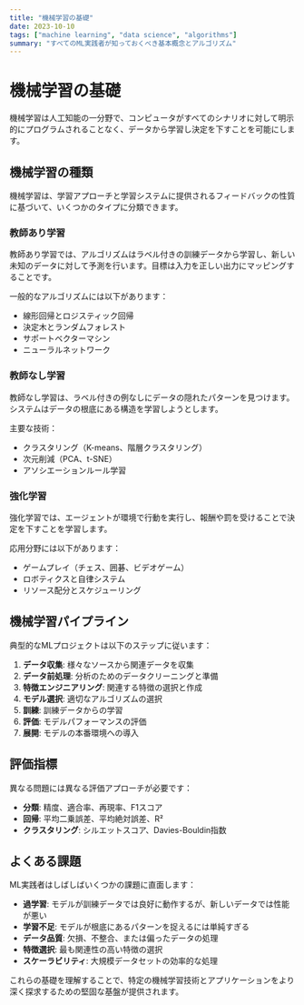 ```yaml
---
title: "機械学習の基礎"
date: 2023-10-10
tags: ["machine learning", "data science", "algorithms"]
summary: "すべてのML実践者が知っておくべき基本概念とアルゴリズム"
---
```


# 機械学習の基礎

機械学習は人工知能の一分野で、コンピュータがすべてのシナリオに対して明示的にプログラムされることなく、データから学習し決定を下すことを可能にします。

## 機械学習の種類

機械学習は、学習アプローチと学習システムに提供されるフィードバックの性質に基づいて、いくつかのタイプに分類できます。

### 教師あり学習

教師あり学習では、アルゴリズムはラベル付きの訓練データから学習し、新しい未知のデータに対して予測を行います。目標は入力を正しい出力にマッピングすることです。

一般的なアルゴリズムには以下があります：
- 線形回帰とロジスティック回帰
- 決定木とランダムフォレスト
- サポートベクターマシン
- ニューラルネットワーク

### 教師なし学習

教師なし学習は、ラベル付きの例なしにデータの隠れたパターンを見つけます。システムはデータの根底にある構造を学習しようとします。

主要な技術：
- クラスタリング（K-means、階層クラスタリング）
- 次元削減（PCA、t-SNE）
- アソシエーションルール学習

### 強化学習

強化学習では、エージェントが環境で行動を実行し、報酬や罰を受けることで決定を下すことを学習します。

応用分野には以下があります：
- ゲームプレイ（チェス、囲碁、ビデオゲーム）
- ロボティクスと自律システム
- リソース配分とスケジューリング

## 機械学習パイプライン

典型的なMLプロジェクトは以下のステップに従います：

1. **データ収集**: 様々なソースから関連データを収集
2. **データ前処理**: 分析のためのデータクリーニングと準備
3. **特徴エンジニアリング**: 関連する特徴の選択と作成
4. **モデル選択**: 適切なアルゴリズムの選択
5. **訓練**: 訓練データからの学習
6. **評価**: モデルパフォーマンスの評価
7. **展開**: モデルの本番環境への導入

## 評価指標

異なる問題には異なる評価アプローチが必要です：
- **分類**: 精度、適合率、再現率、F1スコア
- **回帰**: 平均二乗誤差、平均絶対誤差、R²
- **クラスタリング**: シルエットスコア、Davies-Bouldin指数

## よくある課題

ML実践者はしばしばいくつかの課題に直面します：
- **過学習**: モデルが訓練データでは良好に動作するが、新しいデータでは性能が悪い
- **学習不足**: モデルが根底にあるパターンを捉えるには単純すぎる
- **データ品質**: 欠損、不整合、または偏ったデータの処理
- **特徴選択**: 最も関連性の高い特徴の選択
- **スケーラビリティ**: 大規模データセットの効率的な処理

これらの基礎を理解することで、特定の機械学習技術とアプリケーションをより深く探求するための堅固な基盤が提供されます。